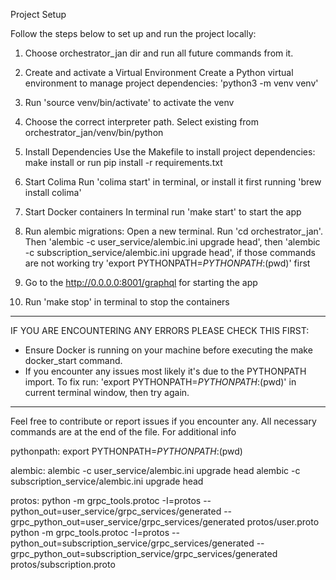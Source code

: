 Project Setup

Follow the steps below to set up and run the project locally:

1. Choose orchestrator_jan dir and run all future commands from it.

2. Create and activate a Virtual Environment
Create a Python virtual environment to manage project dependencies:
'python3 -m venv venv'

3. Run 'source venv/bin/activate' to activate the venv

4. Choose the correct interpreter path. 
Select existing from orchestrator_jan/venv/bin/python

5. Install Dependencies
Use the Makefile to install project dependencies:
make install or run pip install -r requirements.txt

6. Start Colima
Run 'colima start' in terminal, or install it first running 'brew install colima'

7. Start Docker containers
In terminal run 'make start' to start the app

8. Run alembic migrations:
Open a new terminal. Run 'cd orchestrator_jan'. 
Then 'alembic -c user_service/alembic.ini upgrade head', 
then 'alembic -c subscription_service/alembic.ini upgrade head',
if those commands are not working try 'export PYTHONPATH=$PYTHONPATH:$(pwd)' first

9. Go to the http://0.0.0.0:8001/graphql for starting the app

10. Run 'make stop' in terminal to stop the containers


---
IF YOU ARE ENCOUNTERING ANY ERRORS PLEASE CHECK THIS FIRST:
- Ensure Docker is running on your machine before executing the make docker_start command.
- If you encounter any issues most likely it's due to the PYTHONPATH import. To fix run: 
'export PYTHONPATH=$PYTHONPATH:$(pwd)' in current terminal window, then try again.
---

Feel free to contribute or report issues if you encounter any.
All necessary commands are at the end of the file. For additional info

pythonpath:
    export PYTHONPATH=$PYTHONPATH:$(pwd)

alembic: 
    alembic -c user_service/alembic.ini upgrade head 
    alembic -c subscription_service/alembic.ini upgrade head

protos:
    python -m grpc_tools.protoc -I=protos --python_out=user_service/grpc_services/generated --grpc_python_out=user_service/grpc_services/generated protos/user.proto
	python -m grpc_tools.protoc -I=protos --python_out=subscription_service/grpc_services/generated --grpc_python_out=subscription_service/grpc_services/generated protos/subscription.proto
